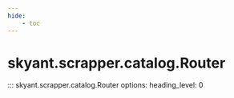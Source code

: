 ```yaml
---
hide:
    - toc
---
```



# skyant.scrapper.catalog.Router

::: skyant.scrapper.catalog.Router
    options:
        heading_level: 0
